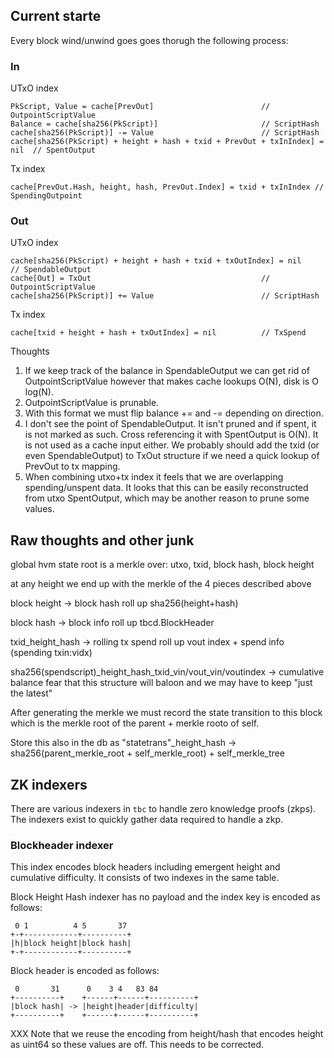 ## Current starte

Every block wind/unwind goes goes thorugh the following process:

### In

UTxO index
```
PkScript, Value = cache[PrevOut]                        // OutpointScriptValue
Balance = cache[sha256(PkScript)]                       // ScriptHash
cache[sha256(PkScript)] -= Value                        // ScriptHash
cache[sha256(PkScript) + height + hash + txid + PrevOut + txInIndex] = nil  // SpentOutput
```

Tx index
```
cache[PrevOut.Hash, height, hash, PrevOut.Index] = txid + txInIndex // SpendingOutpoint
```

### Out

UTxO index
```
cache[sha256(PkScript) + height + hash + txid + txOutIndex] = nil    // SpendableOutput
cache[Out] = TxOut                                      // OutpointScriptValue
cache[sha256(PkScript)] += Value                        // ScriptHash
```

Tx index
```
cache[txid + height + hash + txOutIndex] = nil          // TxSpend
```

Thoughts
1. If we keep track of the balance in SpendableOutput we can get rid of
   OutpointScriptValue however that makes cache lookups O(N), disk is O log(N).
2. OutpointScriptValue is prunable.
3. With this format we must flip balance += and -= depending on direction.
4. I don't see the point of SpendableOutput. It isn't pruned and if spent, it
   is not marked as such. Cross referencing it with SpentOutput is O(N). It is
   not used as a cache input either. We probably should add the txid (or even
   SpendableOutput) to TxOut structure if we need a quick lookup of PrevOut to
   tx mapping.
5. When combining utxo+tx index it feels that we are overlapping
   spending/unspent data. It looks that this can be easily reconstructed from
   utxo SpentOutput, which may be another reason to prune some values.



## Raw thoughts and other junk

global hvm state root is a merkle over: utxo, txid, block hash, block height

at any height we end up with the merkle of the 4 pieces described above

block height -> block hash
        roll up sha256(height+hash)

block hash -> block info
        roll up tbcd.BlockHeader

txid_height_hash -> rolling tx spend
        roll up vout index + spend info (spending txin:vidx)

sha256(spendscript)_height_hash_txid_vin/vout_vin/voutindex -> cumulative balance
        fear that this structure will baloon and we may have to keep "just the latest"

After generating the merkle we must record the state transition to this block
which is the merkle root of the parent + merkle rooto of self.

Store this also in the db as
        "statetrans"_height_hash -> sha256(parent_merkle_root + self_merkle_root) + self_merkle_tree

## ZK indexers

There are various indexers in `tbc` to handle zero knowledge proofs (zkps). The
indexers exist to quickly gather data required to handle a zkp.

### Blockheader indexer

This index encodes block headers including emergent height and cumulative
difficulty. It consists of two indexes in the same table.

Block Height Hash indexer has no payload and the index key is encoded as
follows:
```
 0 1          4 5       37
+-+------------+----------+
|h|block height|block hash|
+-+------------+----------+
```

Block header is encoded as follows:
```
 0       31      0    3 4   83 84
+----------+    +------+------+----------+
|block hash| -> |height|header|difficulty|
+----------+    +------+------+----------+
```
XXX Note that we reuse the encoding from height/hash that encodes height as
uint64 so these values are off. This needs to be corrected.

